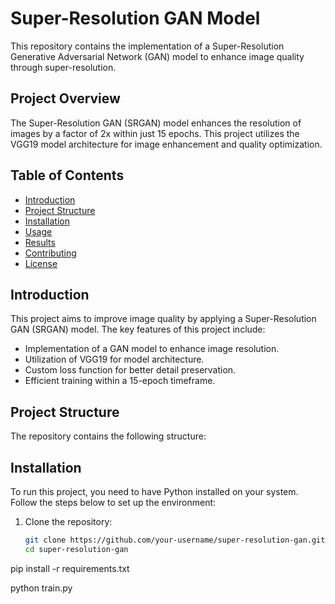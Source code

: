 # Super-Resolution GAN Model

This repository contains the implementation of a Super-Resolution Generative Adversarial Network (GAN) model to enhance image quality through super-resolution.

## Project Overview

The Super-Resolution GAN (SRGAN) model enhances the resolution of images by a factor of 2x within just 15 epochs. This project utilizes the VGG19 model architecture for image enhancement and quality optimization.

## Table of Contents

- [Introduction](#introduction)
- [Project Structure](#project-structure)
- [Installation](#installation)
- [Usage](#usage)
- [Results](#results)
- [Contributing](#contributing)
- [License](#license)

## Introduction

This project aims to improve image quality by applying a Super-Resolution GAN (SRGAN) model. The key features of this project include:

- Implementation of a GAN model to enhance image resolution.
- Utilization of VGG19 for model architecture.
- Custom loss function for better detail preservation.
- Efficient training within a 15-epoch timeframe.

## Project Structure

The repository contains the following structure:



## Installation

To run this project, you need to have Python installed on your system. Follow the steps below to set up the environment:

1. Clone the repository:
   ```sh
   git clone https://github.com/your-username/super-resolution-gan.git
   cd super-resolution-gan

pip install -r requirements.txt

python train.py


